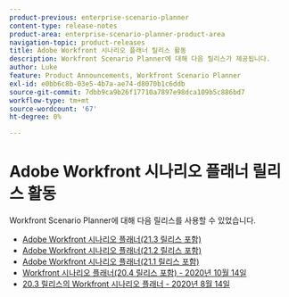 ```yaml
---
product-previous: enterprise-scenario-planner
content-type: release-notes
product-area: enterprise-scenario-planner-product-area
navigation-topic: product-releases
title: Adobe Workfront 시나리오 플래너 릴리스 활동
description: Workfront Scenario Planner에 대해 다음 릴리스가 제공됩니다.
author: Luke
feature: Product Announcements, Workfront Scenario Planner
exl-id: e0bb6c8b-03e5-4b7a-ae74-d8070b1c6ddb
source-git-commit: 7dbb9ca9b26f17710a7897e98dca109b5c886bd7
workflow-type: tm+mt
source-wordcount: '67'
ht-degree: 0%

---
```


# Adobe Workfront 시나리오 플래너 릴리스 활동

Workfront Scenario Planner에 대해 다음 릴리스를 사용할 수 있었습니다.

<!--* [Adobe Workfront Scenario Planner with the 21.4 release](../../../product-announcements/product-releases/scenario-planner-release-activity/sp-release-21-4.md) -->

* [Adobe Workfront 시나리오 플래너(21.3 릴리스 포함)](../../../product-announcements/product-releases/scenario-planner-release-activity/sp-release-21-3.md)
* [Adobe Workfront 시나리오 플래너(21.2 릴리스 포함)](../../../product-announcements/product-releases/scenario-planner-release-activity/sp-release-21-2.md)
* [Adobe Workfront 시나리오 플래너(21.1 릴리스 포함)](../../../product-announcements/product-releases/scenario-planner-release-activity/sp-release-21-1.md)
* [Workfront 시나리오 플래너(20.4 릴리스 포함) - 2020년 10월 14일](../../../product-announcements/product-releases/scenario-planner-release-activity/sp-release-20.4.md)
* [20.3 릴리스의 Workfront 시나리오 플래너 - 2020년 8월 14일](../../../product-announcements/product-releases/scenario-planner-release-activity/sp-release-20-3.md)
